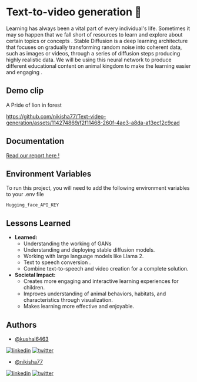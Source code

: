 
# Text-to-video generation  🎥



Learning has always been a vital part of every individual's life. Sometimes it may so happen that we fall short of resources to learn and explore about certain topics or concepts . Stable Diffusion is a deep learning architecture that focuses on gradually transforming random noise into coherent data, such as images or videos, through a series of diffusion steps producing highly realistic data. We will be using this neural network to produce different educational content on animal kingdom to make the learning easier and engaging .



## Demo clip 

A Pride of lion in forest 

https://github.com/nikisha77/Text-video-generation/assets/114274869/f2f11468-260f-4ae3-a8da-a13ec12c9cad 





## Documentation

[Read our report here !](https://drive.google.com/file/d/1o731hKUEc1PChD01ZZ6EyuFb46ancSoG/view?usp=drive_link)


## Environment Variables

To run this project, you will need to add the following environment variables to your .env file

`Hugging_face_API_KEY`




## Lessons Learned


* **Learned:** 
    * Understanding the working of GANs
    * Understanding and deploying stable diffusion models.
    * Working with large language models like Llama 2.
    * Text to speech conversion .
    * Combine text-to-speech and video creation for a complete solution.
* **Societal Impact:** 
    * Creates more engaging and interactive learning experiences for children.
    * Improves understanding of animal behaviors, habitats, and characteristics through visualization.
    * Makes learning more effective and enjoyable. 


## Authors

- [@kushal6463](https://github.com/kushal6463)

[![linkedin](https://img.shields.io/badge/linkedin-0A66C2?style=for-the-badge&logo=linkedin&logoColor=white)](https://www.linkedin.com/in/kushals043/)
[![twitter](https://img.shields.io/badge/twitter-1DA1F2?style=for-the-badge&logo=twitter&logoColor=white)](https://x.com/Kushals043)

- [@nikisha77](https://github.com/nikisha77)

[![linkedin](https://img.shields.io/badge/linkedin-0A66C2?style=for-the-badge&logo=linkedin&logoColor=white)](https://www.linkedin.com/in/nikisha-k-b67a7b262/)
[![twitter](https://img.shields.io/badge/twitter-1DA1F2?style=for-the-badge&logo=twitter&logoColor=white)](https://x.com/k_nikisha)


